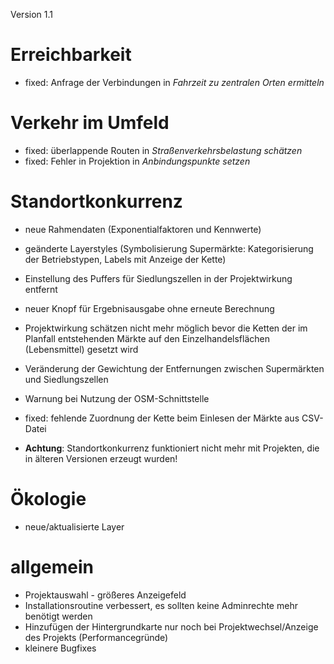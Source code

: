 Version 1.1

# Erreichbarkeit

* fixed: Anfrage der Verbindungen in *Fahrzeit zu zentralen Orten ermitteln* 

# Verkehr im Umfeld

* fixed: überlappende Routen in *Straßenverkehrsbelastung schätzen*
* fixed: Fehler in Projektion in *Anbindungspunkte setzen*

# Standortkonkurrenz

* neue Rahmendaten (Exponentialfaktoren und Kennwerte)
* geänderte Layerstyles (Symbolisierung Supermärkte: Kategorisierung der Betriebstypen, Labels mit Anzeige der Kette)
* Einstellung des Puffers für Siedlungszellen in der Projektwirkung entfernt
* neuer Knopf für Ergebnisausgabe ohne erneute Berechnung
* Projektwirkung schätzen nicht mehr möglich bevor die Ketten der im Planfall entstehenden Märkte auf den Einzelhandelsflächen (Lebensmittel) gesetzt wird
* Veränderung der Gewichtung der Entfernungen zwischen Supermärkten und Siedlungszellen
* Warnung bei Nutzung der OSM-Schnittstelle
* fixed: fehlende Zuordnung der Kette beim Einlesen der Märkte aus CSV-Datei

* **Achtung**: Standortkonkurrenz funktioniert nicht mehr mit Projekten, die in älteren Versionen erzeugt wurden!

# Ökologie

* neue/aktualisierte Layer

# allgemein

* Projektauswahl - größeres Anzeigefeld
* Installationsroutine verbessert, es sollten keine Adminrechte mehr benötigt werden
* Hinzufügen der Hintergrundkarte nur noch bei Projektwechsel/Anzeige des Projekts  (Performancegründe)
* kleinere Bugfixes 

